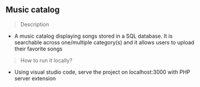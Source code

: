 ## Music catalog

> Description
- A music catalog displaying songs stored in a SQL database. It is searchable across one/multiple category(s) and it allows users to upload their favorite songs

> How to run it locally?
- Using visual studio code, serve the project on localhost:3000 with PHP server extension
